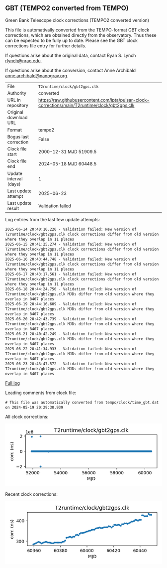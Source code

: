
## GBT (TEMPO2 converted from TEMPO)

Green Bank Telescope clock corrections (TEMPO2 converted version)

This file is automativally converted from the TEMPO-format GBT
clock corrections, which are obtained directly from the observatory.
Thus these can be expected to be fully up to date. Please see the
GBT clock corrections file entry for further details.

If questions arise about the original data, contact Ryan S. Lynch
<rlynch@nrao.edu>.

If questions arise about the conversion, contact Anne Archibald
<anne.archibald@nanograv.org>.

|     |     |
|:--- |:--- |
| File | `T2runtime/clock/gbt2gps.clk` |
| Authority | converted |
| URL in repository | <https://raw.githubusercontent.com/ipta/pulsar-clock-corrections/main/T2runtime/clock/gbt2gps.clk> |
| Original download URL | <None> |
| Format | tempo2 |
| Bogus last correction | False |
| Clock file start | 2000-12-31 MJD 51909.5 |
| Clock file end | 2024-05-18 MJD 60448.5 |
| Update interval (days) | 1 |
| Last update attempt | 2025-06-23 |
| Last update result | Validation failed |

Log entries from the last few update attempts:
```
2025-06-14 20:40:10.220 - Validation failed: New version of T2runtime/clock/gbt2gps.clk clock corrections differ from old version where they overlap in 11 places
2025-06-15 20:41:25.274 - Validation failed: New version of T2runtime/clock/gbt2gps.clk clock corrections differ from old version where they overlap in 11 places
2025-06-16 20:43:44.748 - Validation failed: New version of T2runtime/clock/gbt2gps.clk clock corrections differ from old version where they overlap in 11 places
2025-06-17 20:43:17.561 - Validation failed: New version of T2runtime/clock/gbt2gps.clk clock corrections differ from old version where they overlap in 11 places
2025-06-18 20:44:24.750 - Validation failed: New version of T2runtime/clock/gbt2gps.clk MJDs differ from old version where they overlap in 8407 places
2025-06-19 20:44:16.609 - Validation failed: New version of T2runtime/clock/gbt2gps.clk MJDs differ from old version where they overlap in 8407 places
2025-06-20 20:42:43.739 - Validation failed: New version of T2runtime/clock/gbt2gps.clk MJDs differ from old version where they overlap in 8407 places
2025-06-21 20:40:42.249 - Validation failed: New version of T2runtime/clock/gbt2gps.clk MJDs differ from old version where they overlap in 8407 places
2025-06-22 20:41:34.933 - Validation failed: New version of T2runtime/clock/gbt2gps.clk MJDs differ from old version where they overlap in 8407 places
2025-06-23 20:43:47.572 - Validation failed: New version of T2runtime/clock/gbt2gps.clk MJDs differ from old version where they overlap in 8407 places
```
[Full log](https://raw.githubusercontent.com/ipta/pulsar-clock-corrections/main/log/T2runtime/clock/gbt2gps.clk.log)

Leading comments from clock file:

    # This file was automatically converted from tempo/clock/time_gbt.dat on 2024-05-19 20:29:30.939



All clock corrections:

![plot of all clock corrections](gbt2gps.clk.png "All corrections")

Recent clock corrections:

![plot of recent clock corrections](gbt2gps.clk.short.png "Recent corrections")

